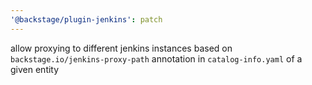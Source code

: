 ```yaml
---
'@backstage/plugin-jenkins': patch
---
```


allow proxying to different jenkins instances based on `backstage.io/jenkins-proxy-path` annotation in `catalog-info.yaml` of a given entity
